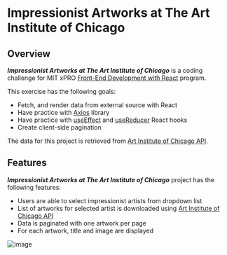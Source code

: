 # Impressionist Artworks at The Art Institute of Chicago
## Overview
***Impressionist Artworks at The Art Institute of Chicago*** is a coding challenge for MIT xPRO [Front-End Development with React](https://executive-ed.xpro.mit.edu/front-end-development-react?utm_source=Google&utm_medium=c&utm_term=%2Bmit%20%2B%20react&utm_location=9033313&utm_campaign=B-365D_US_GG_SE_FREN_Brand&utm_content=MIT-Front-End-Development&gclid=Cj0KCQjwsqmEBhDiARIsANV8H3Y7VF1IsEfTGFApZ8oXItAFXl_Kjvnipt8rh6ji4XkwSCj-3m3z6tIaAnHGEALw_wcB) program.

This exercise has the following goals:
* Fetch, and render data from external source with React
* Have practice with [Axios](https://github.com/axios/axios) library
* Have practice with [useEffect](https://reactjs.org/docs/hooks-effect.html) and [useReducer](https://reactjs.org/docs/hooks-reference.html) React hooks
* Create client-side pagination

The data for this project is retrieved from [Art Institute of Chicago API](https://api.artic.edu/docs/).
## Features
***Impressionist Artworks at The Art Institute of Chicago*** project has the following features:
* Users are able to select impressionist artists from dropdown list
* List of artworks for selected artist is downloaded using [Art Institute of Chicago API](https://api.artic.edu/docs/)
* Data is paginated with one artwork per page
* For each artwork, title and image are displayed

![image](https://user-images.githubusercontent.com/53233637/117895053-77271d00-b272-11eb-8d5b-c5e0360dc820.png)
